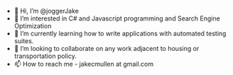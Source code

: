 - 👋 Hi, I’m @joggerJake
- 👀 I’m interested in C# and Javascript programming and Search Engine Optimization
- 🌱 I’m currently learning how to write applications with automated testing suites.
- 💞️ I’m looking to collaborate on any work adjacent to housing or transportation policy.
- 📫 How to reach me - jakecmullen at gmail.com

<!---
joggerJake/joggerJake is a ✨ special ✨ repository because its `README.md` (this file) appears on your GitHub profile.
You can click the Preview link to take a look at your changes.
--->
